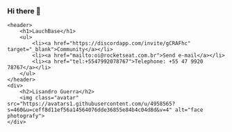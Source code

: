 ### Hi there 👋

<!--
**LisandroGuerra/LisandroGuerra** is a ✨ _special_ ✨ repository because its `README.md` (this file) appears on your GitHub profile.

Here are some ideas to get you started:

- 🔭 I’m currently working on ...
- 🌱 I’m currently learning ...
- 👯 I’m looking to collaborate on ...
- 🤔 I’m looking for help with ...
- 💬 Ask me about ...
- 📫 How to reach me: ...
- 😄 Pronouns: ...
- ⚡ Fun fact: ...
-->


    <header>
        <h1>LauchBase</h1>
        <ul>
            <li><a href="https://discordapp.com/invite/gCRAFhc" target="_blank">Community</a></li>
            <li><a href="mailto:oi@rocketseat.com.br">Send e-mail</a></li>
            <li><a href="tel:+5547992078767">Telephone: +55 47 9920 78767</a></li>
        </ul> 
    </header>
    <div>
        <h2>Lisandro Guerra</h2>
        <img class="avatar" src="https://avatars1.githubusercontent.com/u/4958565?s=460&u=ceff8d11ef56a14564076dde36855e84b4c04d8d&v=4" alt="face photografy">
    </div>


